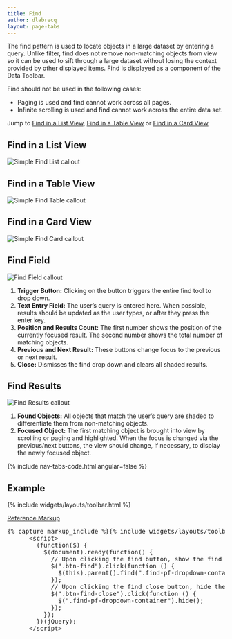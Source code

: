 ```yaml
---
title: Find
author: dlabrecq
layout: page-tabs
---
```

<div class="tab-content">
  <div role="tabpanel" class="tab-pane active" id="overview">
    <p>The find pattern is used to locate objects in a large dataset by entering a query. Unlike filter, find does not
    remove non-matching objects from view so it can be used to sift through a large dataset without losing the context
    provided by other displayed items. Find is displayed as a component of the Data Toolbar.</p>
    <p>Find should not be used in the following cases:</p>
    <ul>
      <li>Paging is used and find cannot work across all pages.</li>
      <li>Infinite scrolling is used and find cannot work across the entire data set.</li>
    </ul>
    <p>Jump to <a href="#example-overview-1">Find in a List View</a>, <a href="#example-overview-2">Find in a Table View</a> or <a href="#example-overview-3">Find in a Card View</a></p>
    <h2 id="example-overview-1">Find in a List View</h2>
    <p><img src="{{site.baseurl}}assets/img/Simple-Find-List_2015-12-01.png" alt="Simple Find List callout"/></p>
    <h2 id="example-overview-2">Find in a Table View</h2>
    <p><img src="{{site.baseurl}}assets/img/Simple-Find-Table_2015-12-011.png" alt="Simple Find Table callout"/></p>
    <h2 id="example-overview-3">Find in a Card View</h2>
    <p><img src="{{site.baseurl}}assets/img/Simple-Find-Tile_2015-12-01.png" alt="Simple Find Card callout"/></p>
  </div>
  <div role="tabpanel" class="tab-pane" id="design">
    <h2>Find Field</h2>
    <div class="row">
      <div class="col-md-5 col-lg-4">
        <img src="{{site.baseurl}}assets/img/simplefind_callout11.png" alt="Find Field callout"/>
      </div>
      <div class="col-md-7 col-lg-8">
        <ol>
          <li><b>Trigger Button:</b> Clicking on the button triggers the entire find tool to drop down.</li>
          <li><b>Text Entry Field:</b> The user’s query is entered here. When possible, results should be updated as the user types, or after they press the enter key.</li>
          <li><b>Position and Results Count:</b> The first number shows the position of the currently focused result. The second number shows the total number of matching objects.</li>
          <li><b>Previous and Next Result:</b> These buttons change focus to the previous or next result.</li>
          <li><b>Close:</b> Dismisses the find drop down and clears all shaded results.</li>
        </ol>
      </div>
    </div>
    <h2>Find Results</h2>
    <div class="row">
      <div class="col-md-5 col-lg-4">
        <img src="{{site.baseurl}}assets/img/simplefind_callout2.png" alt="Find Results callout"/>
      </div>
      <div class="col-md-7 col-lg-8">
        <ol>
          <li><b>Found Objects:</b> All objects that match the user’s query are shaded to differentiate them from non-matching objects.</li>
          <li><b>Focused Object:</b> The first matching object is brought into view by scrolling or paging and highlighted. When the focus is changed via the previous/next buttons, the view should change, if necessary, to display the newly focused object.</li>
        </ol>
      </div>
    </div>
  </div>
  <div role="tabpanel" class="tab-pane" id="code">
    {% include nav-tabs-code.html angular=false %}
    <div class="tab-content">
      <div role="tabpanel" class="tab-pane nested active" id="html-css">
        <h2 id="example-code-1">Example</h2>
        <div class="example-pf">
          {% include widgets/layouts/toolbar.html %}
        </div>
        <p class="reference-markup"><a class="collapse-toggle" data-toggle="collapse" aria-expanded="true" aria-controls="markup-1" href="#markup-1">Reference Markup</a></p>
        <div class="collapse in" id="markup-1">
          <pre class="prettyprint">{% capture markup_include %}{% include widgets/layouts/toolbar.html %}{% endcapture %}{{ markup_include | xml_escape }}
      &lt;script&gt;
        (function($) {
          $(document).ready(function() {
            // Upon clicking the find button, show the find dropdown content
            $(".btn-find").click(function () {
              $(this).parent().find(".find-pf-dropdown-container").toggle();
            });
            // Upon clicking the find close button, hide the find dropdown content
            $(".btn-find-close").click(function () {
              $(".find-pf-dropdown-container").hide();
            });
          });
        })(jQuery);
      &lt;/script&gt;</pre>
        </div>
      </div>
    </div>
  </div>
</div>
<script>
(function($) {
  $(document).ready(function() {
    // Upon clicking the find button, show the find dropdown content
    $(".btn-find").click(function () {
      $(this).parent().find(".find-pf-dropdown-container").toggle();
    });
    // Upon clicking the find close button, hide the find dropdown content
    $(".btn-find-close").click(function () {
      $(".find-pf-dropdown-container").hide();
    });

  });
})(jQuery);
</script>
